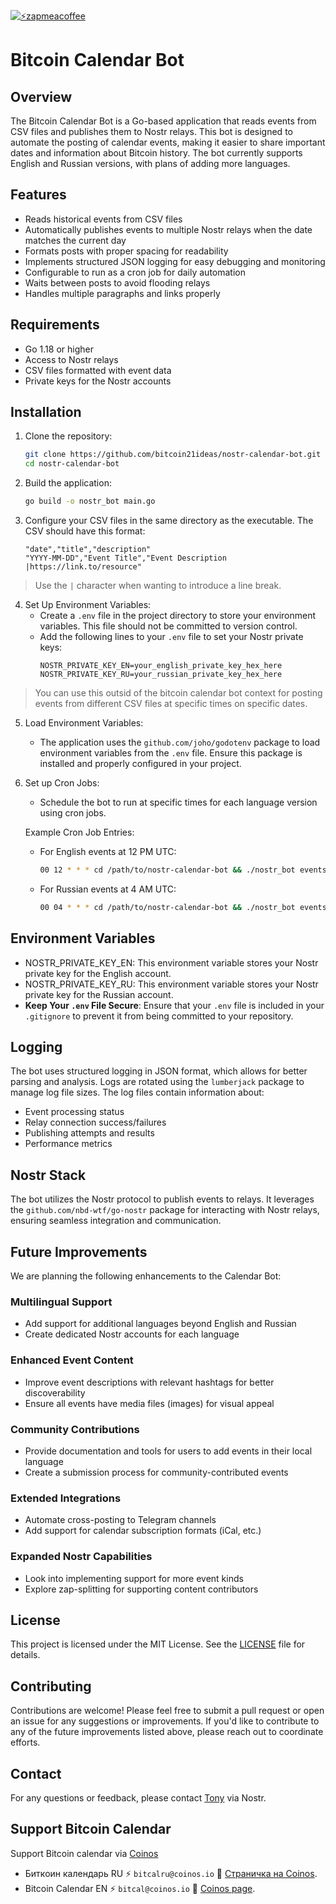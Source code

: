 [![⚡️zapmeacoffee](https://img.shields.io/badge/⚡️zap_-me_a_coffee-purple)](https://zapmeacoffee.com/npub1tcalvjvswjh5rwhr3gywmfjzghthexjpddzvlxre9wxfqz4euqys0309hn)


# Bitcoin Calendar Bot

## Overview

The Bitcoin Calendar Bot is a Go-based application that reads events from CSV files and publishes them to Nostr relays. This bot is designed to automate the posting of calendar events, making it easier to share important dates and information about Bitcoin history. The bot currently supports English and Russian versions, with plans of adding more languages.

## Features

- Reads historical events from CSV files
- Automatically publishes events to multiple Nostr relays when the date matches the current day
- Formats posts with proper spacing for readability
- Implements structured JSON logging for easy debugging and monitoring
- Configurable to run as a cron job for daily automation
- Waits between posts to avoid flooding relays
- Handles multiple paragraphs and links properly

## Requirements

- Go 1.18 or higher
- Access to Nostr relays
- CSV files formatted with event data
- Private keys for the Nostr accounts

## Installation

1. Clone the repository:
   ```bash
   git clone https://github.com/bitcoin21ideas/nostr-calendar-bot.git
   cd nostr-calendar-bot
   ```

2. Build the application:
   ```bash
   go build -o nostr_bot main.go
   ```

3. Configure your CSV files in the same directory as the executable. The CSV should have this format:
   ```
   "date","title","description"
   "YYYY-MM-DD","Event Title","Event Description |https://link.to/resource"
   ```
> Use the `|` character when wanting to introduce a line break. 

4. Set Up Environment Variables:
   - Create a `.env` file in the project directory to store your environment variables. This file should not be committed to version control.
   - Add the following lines to your `.env` file to set your Nostr private keys:
     ```
     NOSTR_PRIVATE_KEY_EN=your_english_private_key_hex_here
     NOSTR_PRIVATE_KEY_RU=your_russian_private_key_hex_here
     ```

> You can use this outsid of the bitcoin calendar bot context for posting events from different CSV files at specific times on specific dates.

5. Load Environment Variables:
   - The application uses the `github.com/joho/godotenv` package to load environment variables from the `.env` file. Ensure this package is installed and properly configured in your project.

6. Set up Cron Jobs:
   - Schedule the bot to run at specific times for each language version using cron jobs.

   Example Cron Job Entries:
   - For English events at 12 PM UTC:
     ```bash
     00 12 * * * cd /path/to/nostr-calendar-bot && ./nostr_bot events_en.csv NOSTR_PRIVATE_KEY_EN >> /path/to/nostr_bot_en.log 2>&1
     ```
   - For Russian events at 4 AM UTC:
     ```bash
     00 04 * * * cd /path/to/nostr-calendar-bot && ./nostr_bot events_ru.csv NOSTR_PRIVATE_KEY_RU >> /path/to/nostr_bot_ru.log 2>&1
     ```

## Environment Variables

- NOSTR_PRIVATE_KEY_EN: This environment variable stores your Nostr private key for the English account.
- NOSTR_PRIVATE_KEY_RU: This environment variable stores your Nostr private key for the Russian account.
- **Keep Your `.env` File Secure**: Ensure that your `.env` file is included in your `.gitignore` to prevent it from being committed to your repository.

## Logging

The bot uses structured logging in JSON format, which allows for better parsing and analysis. Logs are rotated using the `lumberjack` package to manage log file sizes. The log files contain information about:

- Event processing status
- Relay connection success/failures
- Publishing attempts and results
- Performance metrics

## Nostr Stack

The bot utilizes the Nostr protocol to publish events to relays. It leverages the `github.com/nbd-wtf/go-nostr` package for interacting with Nostr relays, ensuring seamless integration and communication.

## Future Improvements

We are planning the following enhancements to the Calendar Bot:

### Multilingual Support
- Add support for additional languages beyond English and Russian
- Create dedicated Nostr accounts for each language

### Enhanced Event Content
- Improve event descriptions with relevant hashtags for better discoverability
- Ensure all events have media files (images) for visual appeal

### Community Contributions
- Provide documentation and tools for users to add events in their local language
- Create a submission process for community-contributed events

### Extended Integrations
- Automate cross-posting to Telegram channels
- Add support for calendar subscription formats (iCal, etc.)

### Expanded Nostr Capabilities
- Look into implementing support for more event kinds
- Explore zap-splitting for supporting content contributors

## License

This project is licensed under the MIT License. See the [LICENSE](https://github.com/bitcoin21ideas/nostr-calendar-bot/blob/main/LICENSE.txt) file for details.

## Contributing

Contributions are welcome! Please feel free to submit a pull request or open an issue for any suggestions or improvements. If you'd like to contribute to any of the future improvements listed above, please reach out to coordinate efforts.

## Contact

For any questions or feedback, please contact [Tony](https://njump.me/npub10awzknjg5r5lajnr53438ndcyjylgqsrnrtq5grs495v42qc6awsj45ys7) via Nostr.

## Support Bitcoin Calendar

Support Bitcoin calendar via [Coinos](https://coinos.io/)
- Биткоин календарь RU ⚡️ `bitcalru@coinos.io` 🔗 [Страничка на Coinos](https://coinos.io/bitcalru).
- Bitcoin Calendar EN ⚡️ `bitcal@coinos.io` 🔗 [Coinos page](https://coinos.io/bitcal).
